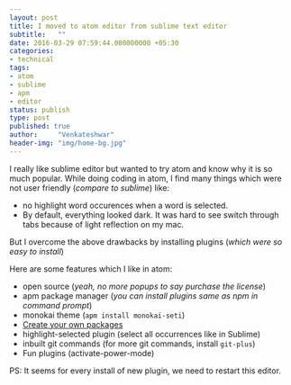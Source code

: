 ```yaml
---
layout: post
title: I moved to atom editor from sublime text editor
subtitle:   ""
date: 2016-03-29 07:59:44.000000000 +05:30
categories:
- technical
tags:
- atom
- sublime
- apm
- editor
status: publish
type: post
published: true
author:     "Venkateshwar"
header-img: "img/home-bg.jpg"
---
```


I really like sublime editor but wanted to try atom and know why it is so much popular. While doing coding in atom, I find many things which were not user friendly (_compare to sublime_) like:

- no highlight word occurences when a word is selected.
- By default, everything looked dark. It was hard to see switch through tabs because of light reflection on my mac.

But I overcome the above drawbacks by installing plugins (_which were so easy to install_)

Here are some features which I like in atom:

- open source (_yeah, no more popups to say purchase the license_)
- apm package manager (_you can install plugins same as npm in command prompt_)
- monokai theme (`apm install monokai-seti`)
- [Create your own packages](http://www.sitepoint.com/write-atom-packages-using-vanilla-javascript/)
- highlight-selected plugin (select all occurrences like in Sublime)
- inbuilt git commands (for more git commands, install `git-plus`)
- Fun plugins (activate-power-mode)

PS: It seems for every install of new plugin, we need to restart this editor.
